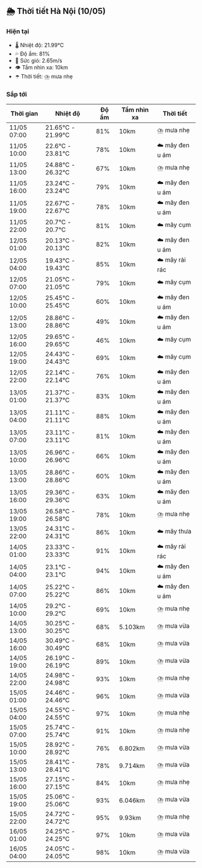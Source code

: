 ## 🌦️ Thời tiết Hà Nội (10/05)

### Hiện tại

- 🌡️ Nhiệt độ: 21.99℃
- 💦 Độ ẩm: 81%
- 💨 Sức gió: 2.65m/s
- 👁️ Tầm nhìn xa: 10km
- ☂️ Thời tiết: ⛈️ mưa nhẹ

### Sắp tới

| Thời gian | Nhiệt độ | Độ ẩm | Tầm nhìn xa | Thời tiết |
| --- | --- | --- | --- | --- |
| 11/05 07:00 | 21.65℃ - 21.99℃ | 81% | 10km | ⛈️ mưa nhẹ |
| 11/05 10:00 | 22.6℃ - 23.81℃ | 78% | 10km | ☁️ mây đen u ám |
| 11/05 13:00 | 24.88℃ - 26.32℃ | 67% | 10km | ⛈️ mưa nhẹ |
| 11/05 16:00 | 23.24℃ - 23.24℃ | 79% | 10km | ☁️ mây đen u ám |
| 11/05 19:00 | 22.67℃ - 22.67℃ | 78% | 10km | ☁️ mây đen u ám |
| 11/05 22:00 | 20.7℃ - 20.7℃ | 81% | 10km | ☁️ mây cụm |
| 12/05 01:00 | 20.13℃ - 20.13℃ | 82% | 10km | ☁️ mây đen u ám |
| 12/05 04:00 | 19.43℃ - 19.43℃ | 85% | 10km | ☁️ mây rải rác |
| 12/05 07:00 | 21.05℃ - 21.05℃ | 79% | 10km | ☁️ mây cụm |
| 12/05 10:00 | 25.45℃ - 25.45℃ | 60% | 10km | ☁️ mây đen u ám |
| 12/05 13:00 | 28.86℃ - 28.86℃ | 49% | 10km | ☁️ mây đen u ám |
| 12/05 16:00 | 29.65℃ - 29.65℃ | 46% | 10km | ☁️ mây cụm |
| 12/05 19:00 | 24.43℃ - 24.43℃ | 69% | 10km | ☁️ mây cụm |
| 12/05 22:00 | 22.14℃ - 22.14℃ | 76% | 10km | ☁️ mây đen u ám |
| 13/05 01:00 | 21.37℃ - 21.37℃ | 83% | 10km | ☁️ mây đen u ám |
| 13/05 04:00 | 21.11℃ - 21.11℃ | 88% | 10km | ☁️ mây đen u ám |
| 13/05 07:00 | 23.11℃ - 23.11℃ | 81% | 10km | ☁️ mây đen u ám |
| 13/05 10:00 | 26.96℃ - 26.96℃ | 66% | 10km | ☁️ mây đen u ám |
| 13/05 13:00 | 28.86℃ - 28.86℃ | 60% | 10km | ☁️ mây đen u ám |
| 13/05 16:00 | 29.36℃ - 29.36℃ | 63% | 10km | ☁️ mây đen u ám |
| 13/05 19:00 | 26.58℃ - 26.58℃ | 78% | 10km | ⛈️ mưa nhẹ |
| 13/05 22:00 | 24.31℃ - 24.31℃ | 86% | 10km | ☁️ mây thưa |
| 14/05 01:00 | 23.33℃ - 23.33℃ | 91% | 10km | ☁️ mây rải rác |
| 14/05 04:00 | 23.1℃ - 23.1℃ | 94% | 10km | ☁️ mây đen u ám |
| 14/05 07:00 | 25.22℃ - 25.22℃ | 86% | 10km | ☁️ mây đen u ám |
| 14/05 10:00 | 29.2℃ - 29.2℃ | 69% | 10km | ⛈️ mưa nhẹ |
| 14/05 13:00 | 30.25℃ - 30.25℃ | 68% | 5.103km | ⛈️ mưa vừa |
| 14/05 16:00 | 30.49℃ - 30.49℃ | 68% | 10km | ⛈️ mưa vừa |
| 14/05 19:00 | 26.19℃ - 26.19℃ | 89% | 10km | ⛈️ mưa vừa |
| 14/05 22:00 | 24.98℃ - 24.98℃ | 93% | 10km | ⛈️ mưa nhẹ |
| 15/05 01:00 | 24.46℃ - 24.46℃ | 96% | 10km | ⛈️ mưa vừa |
| 15/05 04:00 | 24.55℃ - 24.55℃ | 97% | 10km | ⛈️ mưa nhẹ |
| 15/05 07:00 | 25.74℃ - 25.74℃ | 91% | 10km | ⛈️ mưa nhẹ |
| 15/05 10:00 | 28.92℃ - 28.92℃ | 76% | 6.802km | ⛈️ mưa vừa |
| 15/05 13:00 | 28.41℃ - 28.41℃ | 78% | 9.714km | ⛈️ mưa vừa |
| 15/05 16:00 | 27.15℃ - 27.15℃ | 84% | 10km | ⛈️ mưa nhẹ |
| 15/05 19:00 | 25.06℃ - 25.06℃ | 93% | 6.046km | ⛈️ mưa vừa |
| 15/05 22:00 | 24.72℃ - 24.72℃ | 95% | 9.93km | ⛈️ mưa nhẹ |
| 16/05 01:00 | 24.25℃ - 24.25℃ | 97% | 10km | ⛈️ mưa vừa |
| 16/05 04:00 | 24.05℃ - 24.05℃ | 98% | 10km | ⛈️ mưa vừa |
